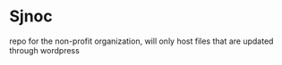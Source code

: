 # Sjnoc
repo for the non-profit organization, will only host files that are updated through wordpress
